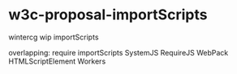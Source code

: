 # w3c-proposal-importScripts
wintercg wip importScripts

overlapping: require importScripts SystemJS RequireJS WebPack HTMLScriptElement Workers
